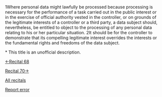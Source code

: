 
1Where personal data might lawfully be processed because processing is necessary for the performance of a task carried out in the public interest or in the exercise of official authority vested in the controller, or on grounds of the legitimate interests of a controller or a third party, a data subject should, nevertheless, be entitled to object to the processing of any personal data relating to his or her particular situation. 2It should be for the controller to demonstrate that its compelling legitimate interest overrides the interests or the fundamental rights and freedoms of the data subject.


\* This title is an unofficial description.




[←Recital 68](https://gdpr-info.eu/recitals/no-68/ "68 - Right of Data Portability")


[Recital 70→](https://gdpr-info.eu/recitals/no-70/ "70 - Right to Object to Direct Marketing")


[All recitals](https://gdpr-info.eu/recitals/)

[Report error](https://gdpr-info.eu/gf/?TB_iframe=true&height=306 "Your message")

